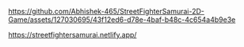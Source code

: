 

https://github.com/Abhishek-465/StreetFighterSamurai-2D-Game/assets/127030695/43f12ed6-d78e-4baf-b48c-4c654a4b9e3e

https://streetfightersamurai.netlify.app/
